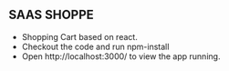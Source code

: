 ## SAAS SHOPPE 

- Shopping Cart based on react.
- Checkout the code and run npm-install 
- Open http://localhost:3000/ to view the app running.

